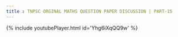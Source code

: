 ```yaml
---
title : TNPSC ORGINAL MATHS QUESTION PAPER DISCUSSION | PART-15
---
```






{% include youtubePlayer.html id='Yhg6iXqQQ9w' %}
